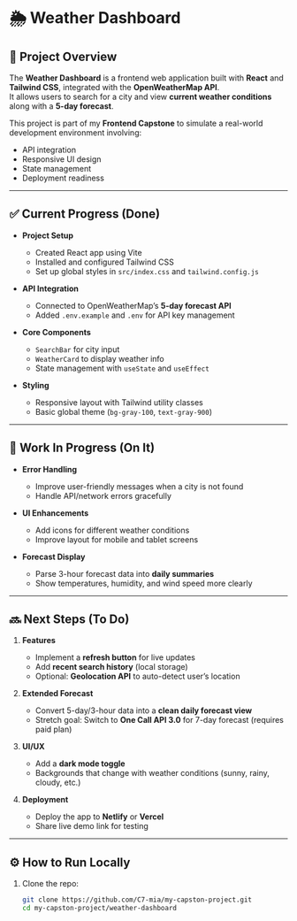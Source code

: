 # 🌦️ Weather Dashboard

## 📌 Project Overview
The **Weather Dashboard** is a frontend web application built with **React** and **Tailwind CSS**, integrated with the **OpenWeatherMap API**.  
It allows users to search for a city and view **current weather conditions** along with a **5-day forecast**.

This project is part of my **Frontend Capstone** to simulate a real-world development environment involving:
- API integration
- Responsive UI design
- State management
- Deployment readiness

---

## ✅ Current Progress (Done)
- **Project Setup**
  - Created React app using Vite
  - Installed and configured Tailwind CSS
  - Set up global styles in `src/index.css` and `tailwind.config.js`

- **API Integration**
  - Connected to OpenWeatherMap’s **5-day forecast API**
  - Added `.env.example` and `.env` for API key management

- **Core Components**
  - `SearchBar` for city input
  - `WeatherCard` to display weather info
  - State management with `useState` and `useEffect`

- **Styling**
  - Responsive layout with Tailwind utility classes
  - Basic global theme (`bg-gray-100`, `text-gray-900`)

---

## 🚧 Work In Progress (On It)
- **Error Handling**
  - Improve user-friendly messages when a city is not found
  - Handle API/network errors gracefully

- **UI Enhancements**
  - Add icons for different weather conditions
  - Improve layout for mobile and tablet screens

- **Forecast Display**
  - Parse 3-hour forecast data into **daily summaries**
  - Show temperatures, humidity, and wind speed more clearly

---

## 🔜 Next Steps (To Do)
1. **Features**
   - Implement a **refresh button** for live updates
   - Add **recent search history** (local storage)
   - Optional: **Geolocation API** to auto-detect user’s location

2. **Extended Forecast**
   - Convert 5-day/3-hour data into a **clean daily forecast view**
   - Stretch goal: Switch to **One Call API 3.0** for 7-day forecast (requires paid plan)

3. **UI/UX**
   - Add a **dark mode toggle**
   - Backgrounds that change with weather conditions (sunny, rainy, cloudy, etc.)

4. **Deployment**
   - Deploy the app to **Netlify** or **Vercel**
   - Share live demo link for testing

---

## ⚙️ How to Run Locally
1. Clone the repo:
   ```bash
   git clone https://github.com/C7-mia/my-capston-project.git
   cd my-capston-project/weather-dashboard
